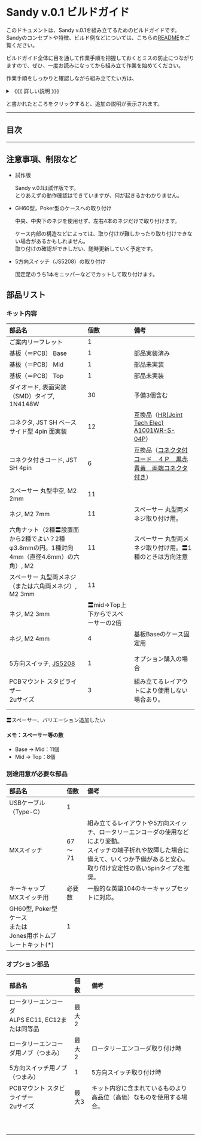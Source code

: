 # Sandy v.0.1 ビルドガイド

このドキュメントは、Sandy v.0.1を組み立てるためのビルドガイドです。  
Sandyのコンセプトや特徴、ビルド例などについては、こちらの[README](/README.md)をご覧ください。

ビルドガイド全体に目を通して作業手順を把握しておくとミスの防止につながりますので、ぜひ、一度お読みになってから組み立て作業を始めてください。

作業手順をしっかりと確認しながら組み立てたい方は、

<details>
<summary>《《《 詳しい説明 》》》</summary>

ここに追加の説明を表示します。
</details>

と書かれたところをクリックすると、追加の説明が表示されます。

---

## 目次

<!-- @import "[TOC]" {cmd="toc" depthFrom=2 depthTo=3 orderedList=false} -->

<!-- code_chunk_output -->



<!-- /code_chunk_output -->

---

## 注意事項、制限など

- 試作版

  Sandy v.0.1は試作版です。  
  とりあえずの動作確認はできていますが、何が起きるかわかりません。

- GH60型，Poker型のケースへの取り付け

  中央、中央下のネジを使用せず、左右4本のネジだけで取り付けます。

  ケース内部の構造などによっては、取り付けが難しかったり取り付けできない場合があるかもしれません。  
  取り付けの確認ができしだい、随時更新していく予定です。

- 5方向スイッチ（JS5208）の取り付け

  固定足のうち1本をニッパーなどでカットして取り付けます。

## 部品リスト

### キット内容

| 部品名 | 個数 | 備考 |
| :-- | :-- | :-- |
| ご案内リーフレット | 1 | |
| 基板（＝PCB） Base | 1 | 部品実装済み |
| 基板（＝PCB） Mid | 1 | 部品未実装 |
| 基板（＝PCB） Top | 1 | 部品未実装 |
| ダイオード, 表面実装（SMD）タイプ, 1N4148W | 30 | 予備3個含む |
| コネクタ, JST SH ベース サイド型 4pin 面実装 | 12 | 互換品（[HR(Joint Tech Elec) A1001WR-S-04P](https://www.lcsc.com/product-detail/_HR-Joint-Tech-Elec-_C371510.html)） |
| コネクタ付きコード, JST SH 4pin | 6 | 互換品（[コネクタ付コード　４Ｐ　黒赤青黄　両端コネクタ付き](https://akizukidenshi.com/catalog/g/gC-15884/)） |
|  | | |
| スペーサー 丸型中空, M2 2mm | 11 | |
| ネジ, M2 7mm | 11 | スペーサー 丸型両メネジ取り付け用。 |
| 六角ナット（2種〓設置面から2種でよい？2種φ3.8mmの円。1種対向4mm（直径4.6mm）の六角）, M2 | 11 | スペーサー 丸型両メネジ取り付け用。〓1種のときは方向注意 |
| スペーサー 丸型両メネジ（または六角両メネジ）, M2 3mm | 11 | |
| ネジ, M2 3mm | 〓mid→Top上下からでスペーサーの2倍 | |
| ネジ, M2 4mm | 4 | 基板Baseのケース固定用 |
|  | | |
|  | | |
| 5方向スイッチ, [JS5208](https://www.lcsc.com/product-detail/_E-Switch-_C3029619.html) | 1 | オプション購入の場合 |
|  | | |
| PCBマウント スタビライザー<br>2uサイズ | 3 | 組み立てるレイアウトにより使用しない場合あり。 |
|  | | |
|  | | |
〓スペーサー、バリエーション追加したい

#### メモ：スペーサー等の数

- Base → Mid：11個
- Mid → Top：8個

### 別途用意が必要な部品

| 部品名 | 個数 | 備考 |
| :-- | :-- | :-- |
| USBケーブル （Type-C） | 1 | |
| MXスイッチ | 67 〜 71 | 組み立てるレイアウトや5方向スイッチ、ロータリーエンコーダの使用などにより変動。<br>スイッチの端子折れや故障した場合に備えて、いくつか予備があると安心。<br>取り付け安定性の高い5pinタイプを推奨。 |
| キーキャップ<br>MXスイッチ用 | 必要数 | 一般的な英語104のキーキャップセットに対応。 |
| GH60型, Poker型ケース<br>または<br>Jones用ボトムプレートキット(\*) | 1 | |

### オプション部品
| 部品名 | 個数 | 備考 |
| :-- | :-- | :-- |
| ロータリーエンコーダ<br>ALPS EC11, EC12または同等品 | 最大 2 | |
| ロータリーエンコーダ用ノブ（つまみ） | 最大 2 | ロータリーエンコーダ取り付け時 |
| 5方向スイッチ用ノブ（つまみ） | 1 | 5方向スイッチ取り付け時 |
| PCBマウント スタビライザー<br>2uサイズ | 最大3 | キット内容に含まれているものより高品位（高価）なものを使用する場合。 |
|  | | |
|  | | |
|  | | |
|  | | |
|  | | |
|  | | |
|  | | |
|  | | |
|  | | |
|  | | |